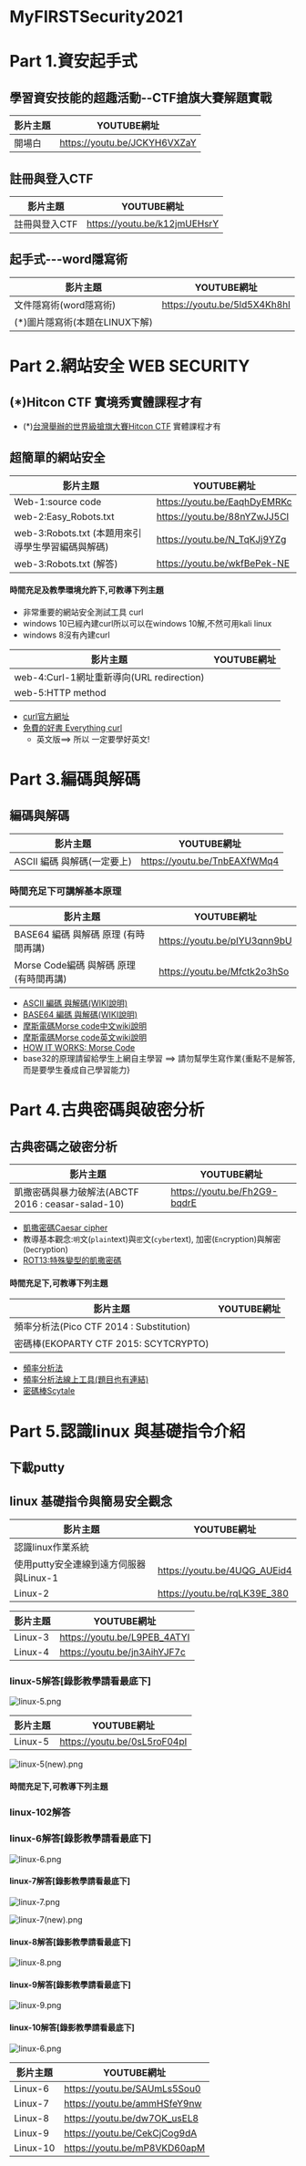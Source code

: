 # MyFIRSTSecurity2021

# Part 1.資安起手式

## 學習資安技能的超趣活動--CTF搶旗大賽解題實戰
| 影片主題 |  YOUTUBE網址  |
|-----| -------|
|開場白  | https://youtu.be/JCKYH6VXZaY  |

## 註冊與登入CTF
| 影片主題 |  YOUTUBE網址  |
|-----| -------|
| 註冊與登入CTF | https://youtu.be/k12jmUEHsrY  |

## 起手式---word隱寫術
| 影片主題 |  YOUTUBE網址  |
|-----| -------|
| 文件隱寫術(word隱寫術) | https://youtu.be/5ld5X4Kh8hI  |
|(*)圖片隱寫術(本題在LINUX下解) |   |

# Part 2.網站安全 WEB SECURITY
## (*)Hitcon CTF 實境秀實體課程才有
- (*)[台灣舉辦的世界級搶旗大賽Hitcon CTF](https://ctf2017.hitcon.org/) 實體課程才有

## 超簡單的網站安全

| 影片主題 |  YOUTUBE網址  |
|-----| -------|
|Web-1:source code  | https://youtu.be/EaqhDyEMRKc  |
|web-2:Easy_Robots.txt  | https://youtu.be/88nYZwJJ5CI  |
|web-3:Robots.txt (本題用來引導學生學習編碼與解碼) | https://youtu.be/N_TqKJj9YZg  |
|web-3:Robots.txt (解答) | https://youtu.be/wkfBePek-NE  |


#### 時間充足及教學環境允許下,可教導下列主題

- 非常重要的網站安全測試工具 curl
- windows 10已經內建curl所以可以在windows 10解,不然可用kali linux
- windows 8沒有內建curl

| 影片主題 |  YOUTUBE網址  |
|-----| -------|
|web-4:Curl-1網址重新導向(URL redirection) |   |
|web-5:HTTP method |   |

- [curl官方網址](https://curl.se/)
- [免費的好書 Everything curl ](https://everything.curl.dev/)
  - 英文版==> 所以 一定要學好英文!


# Part 3.編碼與解碼
## 編碼與解碼
| 影片主題 |  YOUTUBE網址  |
|-----| -------|
| ASCII 編碼 與解碼(一定要上) | https://youtu.be/TnbEAXfWMq4  |

### 時間充足下可講解基本原理
| 影片主題 |  YOUTUBE網址  |
|-----| -------|
| BASE64 編碼 與解碼 原理 (有時間再講)| https://youtu.be/pIYU3qnn9bU  |
| Morse Code編碼 與解碼 原理 (有時間再講) | https://youtu.be/Mfctk2o3hSo  |
- [ASCII 編碼 與解碼(WIKI說明)](https://zh.wikipedia.org/wiki/ASCII)
- [BASE64 編碼 與解碼(WIKI說明)](https://zh.wikipedia.org/wiki/Base64)
- [摩斯電碼Morse code中文wiki說明](https://zh.wikipedia.org/wiki/%E6%91%A9%E5%B0%94%E6%96%AF%E7%94%B5%E7%A0%81)
- [摩斯電碼Morse code英文wiki說明](https://en.wikipedia.org/wiki/Morse_code)
- [HOW IT WORKS: Morse Code](https://www.youtube.com/watch?v=xsDk5_bktFo)
- base32的原理請留給學生上網自主學習 ==> 請勿幫學生寫作業{重點不是解答,而是要學生養成自己學習能力}

# Part 4.古典密碼與破密分析

## 古典密碼之破密分析
| 影片主題 |  YOUTUBE網址  |
|-----| -------|
| 凱撒密碼與暴力破解法(ABCTF 2016 : ceasar-salad-10)| https://youtu.be/Fh2G9-bqdrE  |

- [凱撒密碼Caesar cipher](https://zh.wikipedia.org/wiki/%E5%87%B1%E6%92%92%E5%AF%86%E7%A2%BC)
- 教導基本觀念:`明`文(`plain`text)與`密`文(`cyber`text), 加密(`En`cryption)與解密(`De`cryption)
- [ROT13:特殊變型的凱撒密碼](https://zh.wikipedia.org/wiki/ROT13)

#### 時間充足下,可教導下列主題

| 影片主題 |  YOUTUBE網址  |
|-----| -------|
| 頻率分析法(Pico CTF 2014 : Substitution)|   |
| 密碼棒(EKOPARTY CTF 2015: SCYTCRYPTO) |   |

- [頻率分析法](https://zh.wikipedia.org/wiki/%E9%A2%91%E7%8E%87%E5%88%86%E6%9E%90)
- [頻率分析法線上工具(題目也有連結)](https://quipqiup.com/)
- [密碼棒Scytale](https://zh.wikipedia.org/wiki/%E5%AF%86%E7%A2%BC%E6%A3%92)

# Part 5.認識linux 與基礎指令介紹
## 下載putty

## linux 基礎指令與簡易安全觀念
| 影片主題 |  YOUTUBE網址  |
|-----| -------|
| 認識linux作業系統 |   |
| 使用putty安全連線到遠方伺服器與Linux-1|https://youtu.be/4UQG_AUEid4 |
| Linux-2 | https://youtu.be/rqLK39E_380  |

| 影片主題 |  YOUTUBE網址  |
|-----| -------|
| Linux-3 | https://youtu.be/L9PEB_4ATYI  |
| Linux-4 | https://youtu.be/jn3AihYJF7c  |



### linux-5解答[錄影教學請看最底下]

![linux-5.png](linux-5.png)

| 影片主題 |  YOUTUBE網址  |
|-----| -------|
| Linux-5| https://youtu.be/0sL5roF04pI  |


![linux-5(new).png](linux-5(new).png)

#### 時間充足下,可教導下列主題

### linux-102解答

### linux-6解答[錄影教學請看最底下]

![linux-6.png](linux-6.png)

#### linux-7解答[錄影教學請看最底下]

![linux-7.png](linux-7.png)

![linux-7(new).png](linux-7(new).png)

#### linux-8解答[錄影教學請看最底下]

![linux-8.png](linux-8.png)

#### linux-9解答[錄影教學請看最底下]

![linux-9.png](linux-9.png)

#### linux-10解答[錄影教學請看最底下]

![linux-6.png](linux-10.png)

| 影片主題 |  YOUTUBE網址  |
|-----| -------|
| Linux-6| https://youtu.be/SAUmLs5Sou0  |
| Linux-7|https://youtu.be/ammHSfeY9nw   |
| Linux-8| https://youtu.be/dw7OK_usEL8  |
| Linux-9| https://youtu.be/CekCjCog9dA  |
| Linux-10| https://youtu.be/mP8VKD60apM  |


